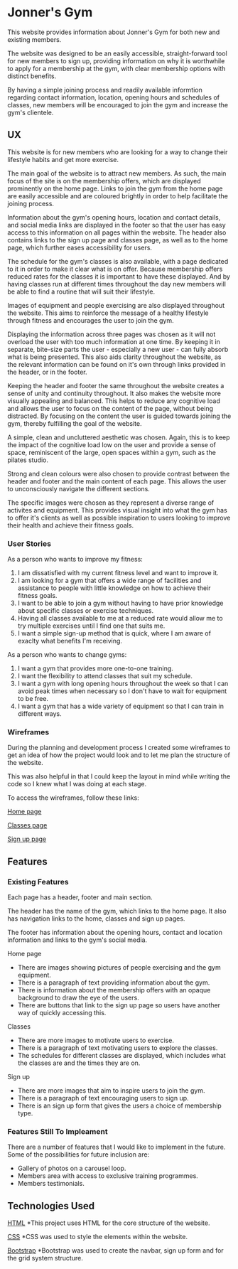 # Jonner's Gym

This website provides information about Jonner's Gym for both new and existing members.

The website was designed to be an easily accessible, straight-forward tool for 
new members to sign up, providing information on why it is worthwhile to apply
for a membership at the gym, with clear membership options with distinct benefits.

By having a simple joining process and readily available informtion regarding contact
information, location, opening hours and schedules of classes, new members will
be encouraged to join the gym and increase the gym's clientele.

## UX

This website is for new members who are looking for a way to change their lifestyle habits
and get more exercise.

The main goal of the website is to attract new members. As such, the main focus of the 
site is on the membership offers, which are displayed prominently on the home page.
Links to join the gym from the home page are easily accessible and are coloured 
brightly in order to help facilitate the joining process.

Information about the gym's opening hours, location and contact details, and social
media links are displayed in the footer so that the user has easy access to this information
on all pages within the website. The header also contains links to the sign up page and 
classes page, as well as to the home page, which further eases accessibility for 
users.

The schedule for the gym's classes is also available, with a page dedicated to it in 
order to make it clear what is on offer. Because membership offers reduced rates for 
the classes it is important to have these displayed. And by having classes run at 
different times throughout the day new members will be able to find a routine that will
suit their lifestyle.

Images of equipment and people exercising are also displayed throughout the website.
This aims to reinforce the message of a healthy lifestyle through fitness and encourages
the user to join the gym.

Displaying the information across three pages was chosen as it will not overload the user 
with too much information at one time. By keeping it in separate, bite-size parts the 
user - especially a new user - can fully absorb what is being presented. This also 
aids clarity throughout the website, as the relevant information can be found on it's own
through links provided in the header, or in the footer.

Keeping the header and footer the same throughout the website creates a sense of unity and
continuity throughout. It also makes the website more visually appealing and balanced.
This helps to reduce any cognitive load and allows the user to focus on the content of the
page, without being distracted. By focusing on the content the user is guided towards joining
the gym, thereby fulfilling the goal of the website.

A simple, clean and uncluttered aesthetic was chosen. Again, this is to keep the impact of 
the cognitive load low on the user and provide a sense of space, reminiscent of the large, 
open spaces within a gym, such as the pilates studio. 

Strong and clean colours were also chosen to provide contrast between the header and footer 
and the main content of each page. This allows the user to unconsciously navigate the different 
sections.

The specific images were chosen as they represent a diverse range of activites and equipment. 
This provides visual insight into what the gym has to offer it's clients as well as possible 
inspiration to users looking to improve their health and achieve their fitness goals.

### User Stories

As a person who wants to improve my fitness:

1. I am dissatisfied with my current fitness level and want to improve it.
2. I am looking for a gym that offers a wide range of facilities and assistance to people
with little knowledge on how to achieve their fitness goals.
3. I want to be able to join a gym without having to have prior knowledge about specific 
classes or exercise techniques.
4. Having all classes available to me at a reduced rate would allow me to try multiple
exercises until I find one that suits me.
5. I want a simple sign-up method that is quick, where I am aware of exaclty what benefits
I'm receiving.

As a person who wants to change gyms:

1. I want a gym that provides more one-to-one training.
2. I want the flexibility to attend classes that suit my schedule.
3. I want a gym with long opening hours throughout the week so that I can avoid peak 
times when necessary so I don't have to wait for equipment to be free.
4. I want a gym that has a wide variety of equipment so that I can train in different ways.

### Wireframes

During the planning and development process I created some wireframes to get an idea of how
the project would look and to let me plan the structure of the website.

This was also helpful in that I could keep the layout in mind while writing the code so 
I knew what I was doing at each stage.

To access the wireframes, follow these links:

[Home page](wireframes/wireframes-home-page.pdf)

[Classes page](wireframes/classes-jonners-gym.pdf)

[Sign up page](wireframes/wireframes-join.pdf)

## Features

### Existing Features

Each page has a header, footer and main section.

The header has the name of the gym, which links to the home page. It also has navigation
links to the home, classes and sign up pages.

The footer has information about the opening hours, contact and location information and
links to the gym's social media.

Home page

* There are images showing pictures of people exercising and the gym equipment.
* There is a paragraph of text providing information about the gym.
* There is information about the membership offers with an opaque background
to draw the eye of the users.
* There are buttons that link to the sign up page so users have another way
of quickly accessing this.

Classes

* There are more images to motivate users to exercise.
* There is a paragraph of text motivating users to explore the classes.
* The schedules for different classes are displayed, which includes what the classes
are and the times they are on.

Sign up

* There are more images that aim to inspire users to join the gym.
* There is a paragraph of text encouraging users to sign up.
* There is an sign up form that gives the users a choice of membership type.

### Features Still To Impleament

There are a number of features that I would like to implement in the future.
Some of the possibilities for future inclusion are:

* Gallery of photos on a carousel loop.
* Members area with access to exclusive training programmes.
* Members testimonials.

## Technologies Used

[HTML](https://html.com/)
*This project uses HTML for the core structure of the website.

[CSS](https://www.w3.org/)
*CSS was used to style the elements within the website.

[Bootstrap](https://getbootstrap.com/)
*Bootstrap was used to create the navbar, sign up form and for the grid system structure.
